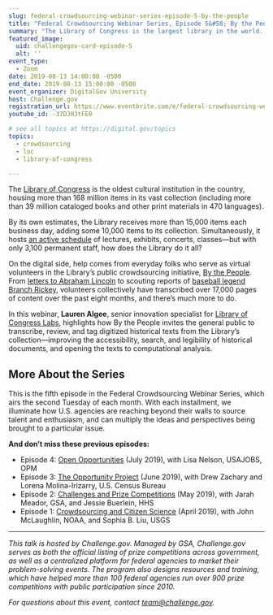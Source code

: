 ```yaml
---
slug: federal-crowdsourcing-webinar-series-episode-5-by-the-people
title: "Federal Crowdsourcing Webinar Series, Episode 5&#58; By the People"
summary: "The Library of Congress is the largest library in the world. While often referred to as the research arm of Congress, it is hardly limited to lawmakers. It is open to the public who, in fact, are also helping to make their digital collections more accessible and available to all."
featured_image:
  uid: challengegov-card-episode-5
  alt: ''
event_type:
  - Zoom
date: 2019-08-13 14:00:00 -0500
end_date: 2019-08-13 15:00:00 -0500
event_organizer: DigitalGov University
host: Challenge.gov
registration_url: https://www.eventbrite.com/e/federal-crowdsourcing-webinar-series-episode-5-by-the-people-registration-60195136273
youtube_id: -37DJHJtFE0

# see all topics at https://digital.gov/topics
topics: 
  - crowdsourcing
  - loc
  - library-of-congress

---
```


The [Library of Congress](https://www.loc.gov/) is the oldest cultural institution in the country, housing more than 168 million items in its vast collection (including more than 39 million cataloged books and other print materials in 470 languages).

By its own estimates, the Library receives more than 15,000 items each business day, adding some 10,000 items to its collection. Simultaneously, it hosts [an active schedule](https://www.loc.gov/events) of lectures, exhibits, concerts, classes—but with only 3,100 permanent staff, how does the Library do it all?

On the digital side, help comes from everyday folks who serve as virtual volunteers in the Library’s public crowdsourcing initiative, [By the People](https://crowd.loc.gov/). From [letters to Abraham Lincoln](https://crowd.loc.gov/campaigns/letters-to-lincoln/1865-1889-inauguration-assassination-and-aftermath/?) to scouting reports of [baseball legend Branch Rickey](https://crowd.loc.gov/campaigns/branch-rickey-changing-the-game/), volunteers collectively have transcribed over 17,000 pages of content over the past eight months, and there’s much more to do.

In this webinar, **Lauren Algee**, senior innovation specialist for [Library of Congress Labs](https://labs.loc.gov/), highlights how By the People invites the general public to transcribe, review, and tag digitized historical texts from the Library’s collection—improving the accessibility, search, and legibility of historical documents, and opening the texts to computational analysis.

## More About the Series

This is the fifth episode in the Federal Crowdsourcing Webinar Series, which airs the second Tuesday of each month. With each installment, we illuminate how U.S. agencies are reaching beyond their walls to source talent and enthusiasm, and can multiply the ideas and perspectives being brought to a particular issue.

**And don’t miss these previous episodes:**

- Episode 4: [Open Opportunities](https://digital.gov/event/2019/07/09/federal-crowdsourcing-webinar-series-episode-4-open-opportunities/) (July 2019), with Lisa Nelson, USAJOBS, OPM
- Episode 3: [The Opportunity Project](https://digital.gov/event/2019/06/11/federal-crowdsourcing-webinar-series-episode-3-opportunity-project/) (June 2019), with Drew Zachary and Lorena Molina-Irizarry, U.S. Census Bureau
- Episode 2: [Challenges and Prize Competitions](https://digital.gov/event/2019/05/14/federal-crowdsourcing-webinar-series-episode-2-challengegov/) (May 2019), with Jarah Meador, GSA, and Jessie Buerlein, HHS
- Episode 1: [Crowdsourcing and Citizen Science](https://digital.gov/event/2019/04/09/federal-crowdsourcing-mobilize-citizen-scientists/) (April 2019), with John McLaughlin, NOAA, and Sophia B. Liu, USGS

---

_This talk is hosted by Challenge.gov. Managed by GSA, Challenge.gov serves as both the official listing of prize competitions across government, as well as a centralized platform for federal agencies to market their problem-solving events. The program also designs resources and training, which have helped more than 100 federal agencies run over 900 prize competitions with public participation since 2010._

_For questions about this event, contact [team@challenge.gov](mailto:team@challenge.gov)._
